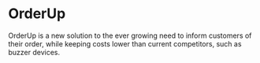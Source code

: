 # OrderUp
OrderUp is a new solution to the ever growing need to inform customers of their order, while keeping costs lower
than current competitors, such as buzzer devices.
